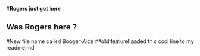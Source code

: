 #**Rogers just got here** 
## Was Rogers here ?
#New file name called Booger-Aids
##old feature!
aaded this cool line to my readme.md
